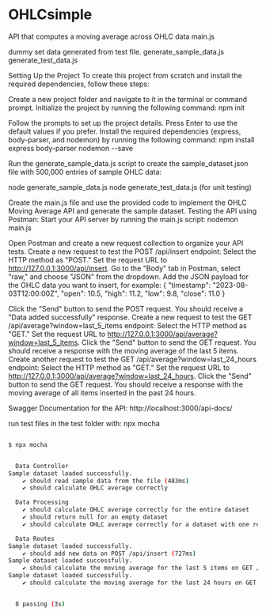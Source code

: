 # OHLCsimple
API that computes a moving average across OHLC data
main.js

dummy set data generated from test file.
generate_sample_data.js
generate_test_data.js

Setting Up the Project
To create this project from scratch and install the required dependencies, follow these steps:

Create a new project folder and navigate to it in the terminal or command prompt.
Initialize the project by running the following command:
  npm init
        
Follow the prompts to set up the project details. Press Enter to use the default values if you prefer.
Install the required dependencies (express, body-parser, and nodemon) by running the following command:
  npm install express body-parser nodemon --save

Run the generate_sample_data.js script to create the sample_dataset.json file with 500,000 entries of sample OHLC data:

node generate_sample_data.js
node generate_test_data.js (for unit testing) 

Create the main.js file and use the provided code to implement the OHLC Moving Average API and generate the sample dataset.
Testing the API using Postman:
Start your API server by running the main.js script:
  nodemon main.js
        
Open Postman and create a new request collection to organize your API tests.
Create a new request to test the POST /api/insert endpoint:
Select the HTTP method as "POST."
Set the request URL to http://127.0.0.1:3000/api/insert.
Go to the "Body" tab in Postman, select "raw," and choose "JSON" from the dropdown.
Add the JSON payload for the OHLC data you want to insert, for example:
  {
    "timestamp": "2023-08-03T12:00:00Z",
    "open": 10.5,
    "high": 11.2,
    "low": 9.8,
    "close": 11.0
  }
          
Click the "Send" button to send the POST request. You should receive a "Data added successfully" response.
Create a new request to test the GET /api/average?window=last_5_items endpoint:
Select the HTTP method as "GET."
Set the request URL to http://127.0.0.1:3000/api/average?window=last_5_items.
Click the "Send" button to send the GET request. You should receive a response with the moving average of the last 5 items.
Create another request to test the GET /api/average?window=last_24_hours endpoint:
Select the HTTP method as "GET."
Set the request URL to http://127.0.0.1:3000/api/average?window=last_24_hours.
Click the "Send" button to send the GET request. You should receive a response with the moving average of all items inserted in the past 24 hours.

Swagger Documentation for the API:
http://localhost:3000/api-docs/

run test files in the test folder with:
npx mocha

```bash

$ npx mocha


  Data Controller
Sample dataset loaded successfully.
    ✔ should read sample data from the file (483ms)
    ✔ should calculate OHLC average correctly

  Data Processing
    ✔ should calculate OHLC average correctly for the entire dataset
    ✔ should return null for an empty dataset
    ✔ should calculate OHLC average correctly for a dataset with one record

  Data Routes
Sample dataset loaded successfully.
    ✔ should add new data on POST /api/insert (727ms)
Sample dataset loaded successfully.
    ✔ should calculate the moving average for the last 5 items on GET /api/average?window=last_5_items (515ms)
Sample dataset loaded successfully.
    ✔ should calculate the moving average for the last 24 hours on GET /api/average?window=last_24_hours (1013ms)


  8 passing (3s)
  
  ```